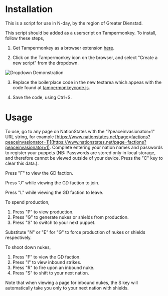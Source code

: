 # Installation
This is a script for use in N-day, by the region of Greater Dienstad.

This script should be added as a userscript on Tampermonkey. To install, follow these steps,

1) Get Tampermonkey as a browser extension [here](https://www.tampermonkey.net/).

2) Click on the Tampermonkey icon on the browser, and select "Create a new script" from the dropdown.

![Dropdown Demonstration](https://i.imgur.com/vWKoffJ.png)

3) Replace the boilerplace code in the new textarea which appeas with the code found at [tampermonkeycode.js](https://github.com/CanineAnimal/Peaceinvasionator/blob/main/tampermonkeycode.js).

4) Save the code, using Ctrl+S.

# Usage

To use, go to any page on NationStates with the "?peaceinvasionator=1" URL string, for example [https://www.nationstates.net/page=factions?peaceinvasionator=1][(https://www.nationstates.net/page=factions?peaceinvasionator=1). Complete entering your nation names and passwords to register your puppets (NB: Passwords are stored only in local storage, and therefore cannot be viewed outside of your device. Press the "C" key to clear this data.).

Press "F" to view the GD faction.

Press "J" while viewing the GD faction to join.

Press "L" while viewing the GD faction to leave.

To spend production,

1) Press "P" to view production.
2) Press "G" to generate nukes or shields from production.
3) Press "S" to switch to your next puppet.

Substitute "N" or "E" for "G" to force production of nukes or shields respectively.

To shoot down nukes,

1) Press "F" to view the GD faction.
2) Press "I" to view inbound strikes.
3) Press "R" to fire upon an inbound nuke.
4) Press "S" to shift to your next nation.

Note that when viewing a page for inbound nukes, the S key will automatically take you only to your next nation with shields.
